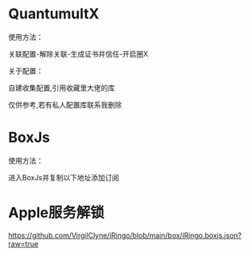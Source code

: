 # QuantumultX
使用方法：

关联配置-解除关联-生成证书并信任-开启圈X

关于配置：

自建收集配置,引用收藏里大佬的库

仅供参考,若有私人配置库联系我删除

# BoxJs
使用方法：

进入BoxJs并复制以下地址添加订阅

# Apple服务解锁
https://github.com/VirgilClyne/iRingo/blob/main/box/iRingo.boxjs.json?raw=true
